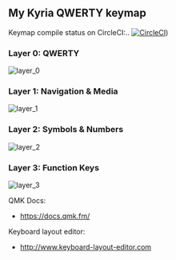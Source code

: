 ## My Kyria QWERTY keymap



Keymap compile status on CircleCI:..
[![CircleCI](https://circleci.com/gh/lassieee/kyria_qmk/tree/circleci.svg?style=svg)](https://circleci.com/gh/lassieee/kyria_qmk/tree/circleci))


### Layer 0: QWERTY

![layer_0](https://i.imgur.com/F8gO4ih.png)


### Layer 1: Navigation & Media

![layer_1](https://i.imgur.com/Wfp3f5u.png)


### Layer 2: Symbols & Numbers

![layer_2](https://i.imgur.com/2959QV5.png)


### Layer 3: Function Keys

![layer_3](https://i.imgur.com/sUjClEC.png)



QMK Docs:
* https://docs.qmk.fm/

Keyboard layout editor:
* http://www.keyboard-layout-editor.com
